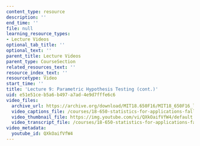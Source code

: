 ```yaml
---
content_type: resource
description: ''
end_time: ''
file: null
learning_resource_types:
- Lecture Videos
optional_tab_title: ''
optional_text: ''
parent_title: Lecture Videos
parent_type: CourseSection
related_resources_text: ''
resource_index_text: ''
resourcetype: Video
start_time: ''
title: 'Lecture 9: Parametric Hypothesis Testing (cont.)'
uid: e51e51ce-b5a6-b497-a7ad-4e9d7fffe6c6
video_files:
  archive_url: https://archive.org/download/MIT18.650F16/MIT18_650F16_lec09_300k.mp4
  video_captions_file: /courses/18-650-statistics-for-applications-fall-2016/3b5ba4b3077b590fb88f2f2f8cba115e_QXkOaifVfW4.vtt
  video_thumbnail_file: https://img.youtube.com/vi/QXkOaifVfW4/default.jpg
  video_transcript_file: /courses/18-650-statistics-for-applications-fall-2016/f6b91c2b759aafdd9e18634e5c1b30be_QXkOaifVfW4.pdf
video_metadata:
  youtube_id: QXkOaifVfW4
---
```


